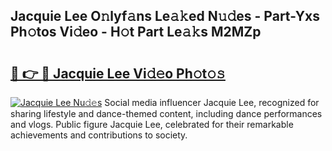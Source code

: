 ## Jacquie Lee O𝚗lyf𝚊ns Le𝚊𝚔ed N𝚞𝚍es - Part-Yxs Ph𝚘tos Vi𝚍eo - H𝚘t Part Le𝚊𝚔s M2MZp

# <h2><a href="http://hffc9n.feru.top/?c=Jacquie+Lee">🔗 👉 🔴 Jacquie Lee Vi𝚍𝚎o Ph𝚘t𝚘𝚜</a></h2>

[![Jacquie Lee Nu𝚍𝚎s](https://i.imgur.com/0TWrTi3.gif)](http://hffc9n.feru.top/?c=Jacquie+Lee)
Social media influencer Jacquie Lee, recognized for sharing lifestyle and dance-themed content, including dance performances and vlogs. Public figure Jacquie Lee, celebrated for their remarkable achievements and contributions to society. 
